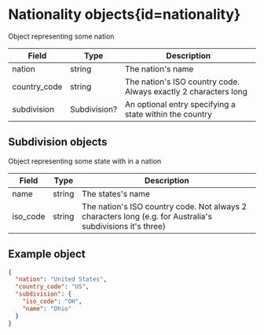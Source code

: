 <div class='panel fade js-scroll-anim' data-anim='fade'>

# Nationality objects{id=nationality}

Object representing some nation

| Field        | Type   | Description                                                     |
| ------------ | ------ | --------------------------------------------------------------- |
| nation       | string | The nation's name                                               |
| country_code | string | The nation's ISO country code. Always exactly 2 characters long |
| subdivision | Subdivision? | An optional entry specifying a state within the country | 

## Subdivision objects 

Object representing some state with in a nation

| Field        | Type   | Description                                                     |
| ------------ | ------ | --------------------------------------------------------------- |
| name       | string | The states's name                                               |
| iso_code | string | The nation's ISO country code. Not always 2 characters long (e.g. for Australia's subdivisions it's three) |


## Example object

```json
{
  "nation": "United States",
  "country_code": "US",
  "subdivision": {
    "iso_code": "OH",
    "name": "Ohio"
  }
}
```

</div>
